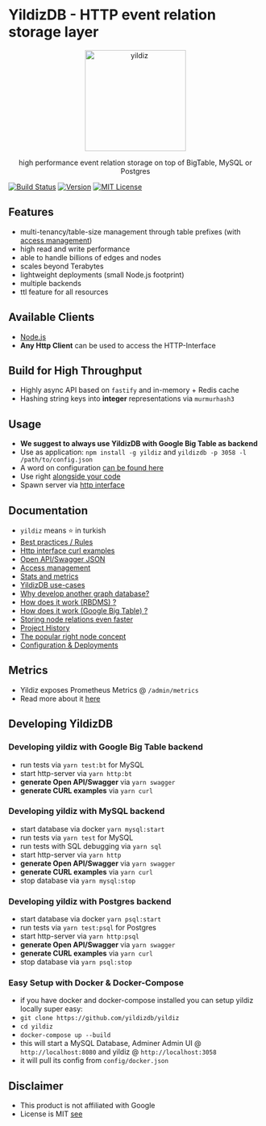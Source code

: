 # YildizDB - HTTP event relation storage layer

<p align="center">
  <img alt="yildiz" src="docs/assets/images/logo.jpeg" width="200">
</p>
<p align="center">
  high performance event relation storage on top of BigTable, MySQL or Postgres
</p>

[![Build Status][build-badge]][build]
[![Version][version-badge]][package]
[![MIT License][license-badge]][license]

## Features

* multi-tenancy/table-size management through table prefixes (with [access management](docs/access.md))
* high read and write performance
* able to handle billions of edges and nodes
* scales beyond Terabytes
* lightweight deployments (small Node.js footprint)
* multiple backends
* ttl feature for all resources

## Available Clients

* [Node.js](https://github.com/yildizdb/yildiz-js)
* **Any Http Client** can be used to access the HTTP-Interface

## Build for High Throughput

* Highly async API based on `fastify` and in-memory + Redis cache
* Hashing string keys into **integer** representations via `murmurhash3`

## Usage

* **We suggest to always use YildizDB with Google Big Table as backend**
* Use as application: `npm install -g yildiz` and `yildizdb -p 3058 -l /path/to/config.json`
* A word on configuration [can be found here](docs/configuration.md)
* Use right [alongside your code](example/yildiz-sample.js)
* Spawn server via [http interface](example/yildiz-http.js)

## Documentation

* `yildiz` means :star: in turkish
* [Best practices / Rules](docs/best-practice.md)
* [Http interface curl examples](docs/curl.md)
* [Open API/Swagger JSON](docs/swagger.json)
* [Access management](docs/access.md)
* [Stats and metrics](docs/metrics.md)
* [YildizDB use-cases](docs/use-case.md)
* [Why develop another graph database?](docs/why.md)
* [How does it work (RBDMS) ?](docs/how-rdbms.md)
* [How does it work (Google Big Table) ?](docs/how-gbt.md)
* [Storing node relations even faster](docs/fast-relation-creation.md)
* [Project History](docs/project-history.md)
* [The popular right node concept](docs/popular-right-node.md)
* [Configuration & Deployments](docs/configuration.md)

## Metrics

* Yildiz exposes Prometheus Metrics @ `/admin/metrics`
* Read more about it [here](docs/metrics.md)

## Developing YildizDB

### Developing yildiz with Google Big Table backend

* run tests via `yarn test:bt` for MySQL
* start http-server via `yarn http:bt`
* **generate Open API/Swagger** via `yarn swagger`
* **generate CURL examples** via `yarn curl`

### Developing yildiz with MySQL backend

* start database via docker `yarn mysql:start`
* run tests via `yarn test` for MySQL
* run tests with SQL debugging via `yarn sql`
* start http-server via `yarn http`
* **generate Open API/Swagger** via `yarn swagger`
* **generate CURL examples** via `yarn curl`
* stop database via `yarn mysql:stop`

### Developing yildiz with Postgres backend

* start database via docker `yarn psql:start`
* run tests via `yarn test:psql` for Postgres
* start http-server via `yarn http:psql`
* **generate Open API/Swagger** via `yarn swagger`
* **generate CURL examples** via `yarn curl`
* stop database via `yarn psql:stop`

### Easy Setup with Docker & Docker-Compose

* if you have docker and docker-compose installed you can setup yildiz locally super easy:
* `git clone https://github.com/yildizdb/yildiz`
* `cd yildiz`
* `docker-compose up --build`
* this will start a MySQL Database, Adminer Admin UI @ `http://localhost:8080` and yildiz @ `http://localhost:3058`
* it will pull its config from `config/docker.json`

## Disclaimer

* This product is not affiliated with Google
* License is MIT [see](LICENSE)

<!-- badges -->
[build-badge]: https://quay.io/repository/yildizdb/yildiz/status "Docker Repository on Quay"
[build]: https://quay.io/repository/yildizdb/yildiz
[version-badge]: https://badge.fury.io/js/yildiz.svg
[package]: https://www.npmjs.com/package/yildiz
[license-badge]: https://img.shields.io/npm/l/yildiz.svg
[license]: https://opensource.org/licenses/MIT

